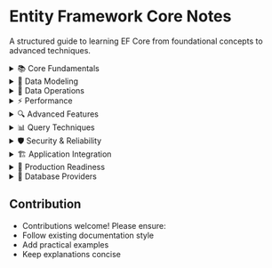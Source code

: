 # Entity Framework Core Notes

A structured guide to learning EF Core from foundational concepts to advanced techniques.

<details>
<summary>📚 Core Fundamentals</summary>

1. [DbContext and Entities](DbContextAndEntities.md)  
   - Context lifecycle, entity configuration
2. [Basic Queries](BasicQueries.md)  
   - LINQ essentials, CRUD operations
3. [Migrations](Migrations.md)  
   - Database schema management
</details>

<details>
<summary>📐 Data Modeling</summary>
4. [Relationships](Relationships.md)  
   - Navigation properties, relationship types
5. [Cascade Delete](CascadeDelete.md)  
   - Delete behaviors and referential integrity
6. [Global Query Filters](GlobalQueryFilters.md)  
   - Implementing soft delete patterns
   - Automatic filtering
7. [Value Conversions](ValueConversions.md)  
   - Custom type mappings
8. [Owned Entities](OwnedEntities.md)  
   - Complex type configurations
</details>

<details>
<summary>🔄 Data Operations</summary>

9. [Raw SQL Queries](RawSQLQueries.md)  
   - SQL execution strategies
10. [Transactions](Transactions.md)  
    - ACID operations management
11. [Bulk Operations](BulkOperations.md)  
    - High-performance batch processing
12. [Split Queries](SplitQueries.md)  
    - Solving N+1 query issues
</details>

<details>
<summary>⚡ Performance</summary>

13. [Indexes and Constraints](IndexesAndConstraints.md)  
    - Query optimization techniques
14. [Compiled Queries](CompiledQueries.md)  
    - Reusable query plans
15. [Performance Optimization](PerformanceOptimization.md)  
    - Benchmarking and tuning
</details>

<details>
<summary>🔍 Advanced Features</summary>

16. [Concurrency Handling](ConcurrencyHandling.md)  
    - Optimistic concurrency patterns
17. [Temporal Tables](TemporalTables.md)  
    - Historical data tracking
18. [Change Tracking](ChangeTracking.md)  
    - State management internals
19. [Shadow Properties](FieldMappingAndShadowProperties.md)  
    - Metadata without entity fields
</details>

<details>
<summary>📊 Query Techniques</summary>
20. [Lazy Loading](LazyLoading.md)  
    - On-demand navigation loading
21. [Advanced Querying](AdvancedQuerying.md)  
    - Complex LINQ patterns
22. [Query Tags](QueryTagsAndLogging.md)  
    - Query annotation for logging
</details>

<details>
<summary>🛡️ Security & Reliability</summary>

23. [Security Best Practices](SecurityBestPractices.md)  
    - SQL injection prevention
24. [Error Handling](ErrorHandling.md)  
    - Exception management strategies
25. [Concurrency Handling](ConcurrencyHandling.md)  
    - Data conflict resolution
</details>

<details>
<summary>🏗️ Application Integration</summary>

26. [Dependency Injection](DependencyInjection.md)  
    - IoC container configuration
27. [Unit Testing](UnitTesting.md)  
    - Test patterns for EF Core
28. [Integration Testing](Testing.md)  
    - Database testing strategies
</details>

<details>
<summary>🚀 Production Readiness</summary>

29. [Deployment Strategies](DeploymentAndConfiguration.md)  
    - Environment configurations
30. [Schema Versioning](VersioningAndSchemaEvolution.md)  
    - Managing breaking changes
31. [Monitoring](MonitoringAndDiagnostics.md)  
    - Health checks and diagnostics
32. [Logging](LoggingAndDiagnostics.md)  
    - Query logging and analysis
</details>

<details>
<summary>🔌 Database Providers</summary>

33. [Database Providers](DatabaseProviders.md)  
    - SQL Server/PostgreSQL/SQLite
</details>

## Contribution
- Contributions welcome! Please ensure:
- Follow existing documentation style
- Add practical examples
- Keep explanations concise
